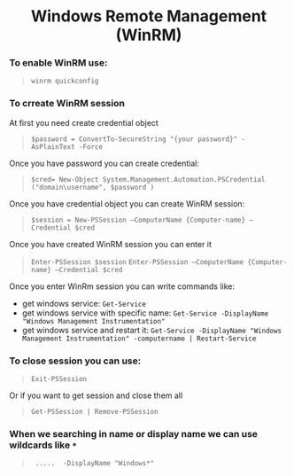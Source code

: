 # <center>Windows Remote Management (WinRM)</center>

### **To enable WinRM use:**

> `winrm quickconfig`

### **To crreate WinRM session**
 At first you need create credential object

> `$password = ConvertTo-SecureString "{your password}" -AsPlainText -Force`

Once you have password you can create credential:

> `$cred= New-Object System.Management.Automation.PSCredential ("domain\username", $password )`

Once you have credential object you can create WinRM session:

> `$session = New-PSSession –ComputerName {Computer-name} –Credential $cred`

Once you have created WinRM session you can enter it

> `Enter-PSSession $session`
> `Enter-PSSession –ComputerName {Computer-name} –Credential $cred`

Once you enter WinRm session you can write commands like: 
- get windows service: `Get-Service`
- get windows service with specific name: `Get-Service -DisplayName "Windows Management Instrumentation"`
- get windows service and restart it: `Get-Service -DisplayName "Windows Management Instrumentation" -computername | Restart-Service`

### **To close session you can use:**
> `Exit-PSSession`

Or if you want to get session and close them all
> `Get-PSSession | Remove-PSSession` 

### **When we searching in name or display name we can use wildcards like `*`**
> ` .....  -DisplayName "Windows*"`
